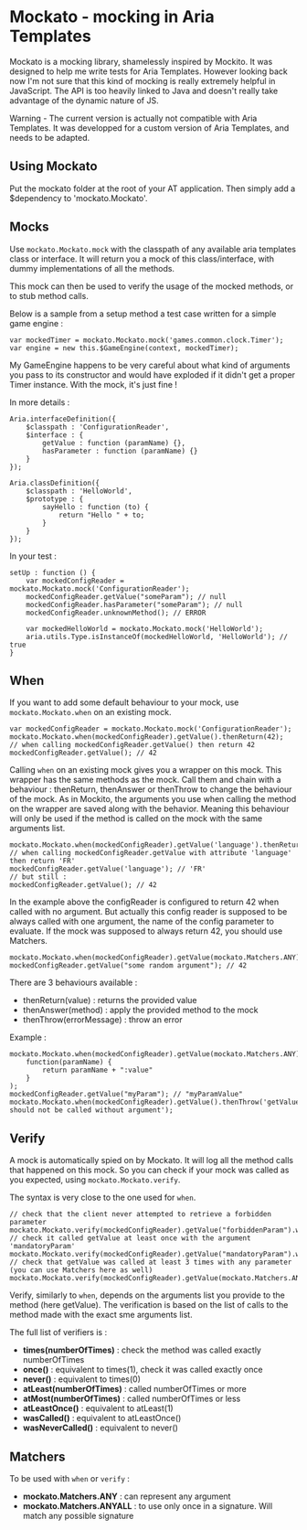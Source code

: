 Mockato - mocking in Aria Templates
=====================

Mockato is a mocking library, shamelessly inspired by Mockito.
It was designed to help me write tests for Aria Templates.
However looking back now I'm not sure that this kind of mocking is really extremely helpful in JavaScript.
The API is too heavily linked to Java and doesn't really take advantage of the dynamic nature of JS.

Warning - The current version is actually not compatible with Aria Templates. 
It was developped for a custom version of Aria Templates, and needs to be adapted.

Using Mockato
---------------------
Put the mockato folder at the root of your AT application.
Then simply add a $dependency to 'mockato.Mockato'.

Mocks
---------------------
Use `mockato.Mockato.mock` with the classpath of any available aria templates class or interface. 
It will return you a mock of this class/interface, with dummy implementations of all the methods.

This mock can then be used to verify the usage of the mocked methods, or to stub method calls.

Below is a sample from a setup method a test case written for a simple game engine :

    var mockedTimer = mockato.Mockato.mock('games.common.clock.Timer');
    var engine = new this.$GameEngine(context, mockedTimer);

My GameEngine happens to be very careful about what kind of arguments you pass to its constructor and would have exploded if it didn't get a proper Timer instance. With the mock, it's just fine !

In more details :

    Aria.interfaceDefinition({
        $classpath : 'ConfigurationReader',
        $interface : {
            getValue : function (paramName) {},
            hasParameter : function (paramName) {}
        }
    });
    
    Aria.classDefinition({
        $classpath : 'HelloWorld',
        $prototype : {
            sayHello : function (to) {
                return "Hello " + to;
            }
        }
    });
    
In your test : 

    setUp : function () {
        var mockedConfigReader = mockato.Mockato.mock('ConfigurationReader');
        mockedConfigReader.getValue("someParam"); // null
        mockedConfigReader.hasParameter("someParam"); // null
        mockedConfigReader.unknownMethod(); // ERROR
        
        var mockedHelloWorld = mockato.Mockato.mock('HelloWorld');
        aria.utils.Type.isInstanceOf(mockedHelloWorld, 'HelloWorld'); // true
    }
When
---------------------
If you want to add some default behaviour to your mock, use `mockato.Mockato.when` on an existing mock.

    var mockedConfigReader = mockato.Mockato.mock('ConfigurationReader');
    mockato.Mockato.when(mockedConfigReader).getValue().thenReturn(42);
    // when calling mockedConfigReader.getValue() then return 42
    mockedConfigReader.getValue(); // 42

Calling `when` on an existing mock gives you a wrapper on this mock. This wrapper has the same methods as the mock. Call them and chain with a behaviour : thenReturn, thenAnswer or thenThrow to change the behaviour of the mock.
As in Mockito, the arguments you use when calling the method on the wrapper are saved along with the behavior. Meaning this behaviour will only be used if the method is called on the mock with the same arguments list.

    mockato.Mockato.when(mockedConfigReader).getValue('language').thenReturn('FR');
    // when calling mockedConfigReader.getValue with attribute 'language' then return 'FR'
    mockedConfigReader.getValue('language'); // 'FR'
    // but still :
    mockedConfigReader.getValue(); // 42
    
In the example above the configReader is configured to return 42 when called with no argument. But actually this config reader is supposed to be always called with one argument, the name of the config parameter to evaluate.
If the mock was supposed to always return 42, you should use Matchers.

    mockato.Mockato.when(mockedConfigReader).getValue(mockato.Matchers.ANY).thenReturn(42);
    mockedConfigReader.getValue("some random argument"); // 42
    
There are 3 behaviours available : 
* thenReturn(value) : returns the provided value
* thenAnswer(method) : apply the provided method to the mock
* thenThrow(errorMessage) : throw an error

Example :

    mockato.Mockato.when(mockedConfigReader).getValue(mockato.Matchers.ANY).thenAnswer(
        function(paramName) {
            return paramName + ":value"
        }
    );
    mockedConfigReader.getValue("myParam"); // "myParamValue"
    mockato.Mockato.when(mockedConfigReader).getValue().thenThrow('getValue should not be called without argument');
    
Verify
---------------------
A mock is automatically spied on by Mockato. It will log all the method calls that happened on this mock. 
So you can check if your mock was called as you expected, using `mockato.Mockato.verify`.

The syntax is very close to the one used for `when`.

    // check that the client never attempted to retrieve a forbidden parameter
    mockato.Mockato.verify(mockedConfigReader).getValue("forbiddenParam").wasNeverCalled();
    // check it called getValue at least once with the argument 'mandatoryParam'
    mockato.Mockato.verify(mockedConfigReader).getValue("mandatoryParam").wasCalled();
    // check that getValue was called at least 3 times with any parameter (you can use Matchers here as well)
    mockato.Mockato.verify(mockedConfigReader).getValue(mockato.Matchers.ANY).atLeast(3);

Verify, similarly to `when`, depends on the arguments list you provide to the method (here getValue). The verification is based on the list of calls to the method made with the exact sme arguments list.

The full list of verifiers is :
* **times(numberOfTimes)** : check the method was called exactly numberOfTimes
* **once()** : equivalent to times(1), check it was called exactly once
* **never()** : equivalent to times(0)
* **atLeast(numberOfTimes)** : called numberOfTimes or more
* **atMost(numberOfTimes)** : called numberOfTimes or less
* **atLeastOnce()** : equivalent to atLeast(1)
* **wasCalled()** : equivalent to atLeastOnce()
* **wasNeverCalled()** : equivalent to never()


Matchers
---------------------
To be used with `when` or `verify` : 
* **mockato.Matchers.ANY** : can represent any argument
* **mockato.Matchers.ANYALL** : to use only once in a signature. Will match any possible signature